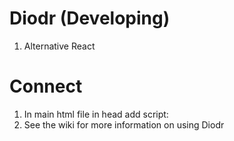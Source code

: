 # Diodr (Developing)
<ol>
  <li>Alternative React</li>
</ol>

# Connect

<ol>
  <li>In main html file in head add script: <code><script src="https://diodr.github.io/module/index.js" type="text/javascript" charset="utf-8"></script></code></li>
  <li>See the wiki for more information on using Diodr</li>
</ol>